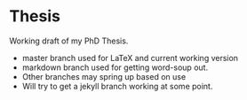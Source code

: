# Thesis
Working draft of my PhD Thesis.

+ master branch used for LaTeX and current working version
+ markdown branch used for getting word-soup out.
+ Other branches may spring up based on use
+ Will try to get a jekyll branch working at some point.
